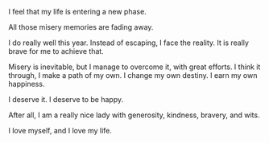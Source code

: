 I feel that my life is entering a new phase.

All those misery memories are fading away.

I do really well this year. Instead of escaping, I face the reality. It is really brave for me to achieve that.

Misery is inevitable, but I manage to overcome it, with great efforts. I think it through, I make a path of my own. 
I change my own destiny. I earn my own happiness.

I deserve it. I deserve to be happy.

After all, I am a really nice lady with generosity, kindness, bravery, and wits.

I love myself, and I love my life.
